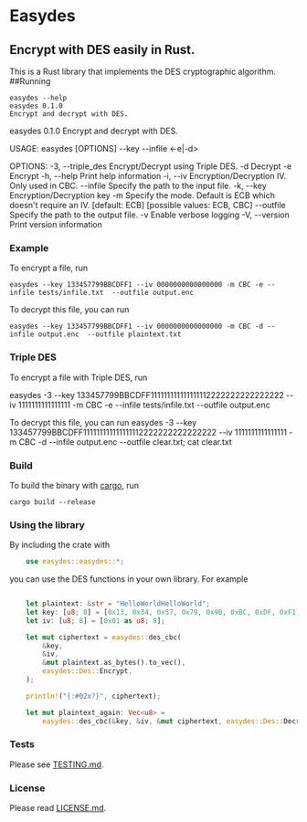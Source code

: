 # Easydes

## Encrypt with DES easily in Rust.

This is a Rust library that implements the DES cryptographic algorithm. 
##Running 

    easydes --help
    easydes 0.1.0
    Encrypt and decrypt with DES.

easydes 0.1.0
Encrypt and decrypt with DES.

USAGE:
    easydes [OPTIONS] --key <KEY> --infile <INPATH> <-e|-d>

OPTIONS:
    -3, --triple_des           Encrypt/Decrypt using Triple DES.
    -d                         Decrypt
    -e                         Encrypt
    -h, --help                 Print help information
    -i, --iv <IV>              Encryption/Decryption IV. Only used in CBC.
        --infile <INPATH>      Specify the path to the input file.
    -k, --key <KEY>            Encryption/Decryption key
    -m <MODE>                  Specify the mode. Default is ECB which doesn't require an IV.
                               [default: ECB] [possible values: ECB, CBC]
        --outfile <OUTPATH>    Specify the path to the output file.
    -v                         Enable verbose logging
    -V, --version              Print version information


### Example
To encrypt a file, run

    easydes --key 133457799BBCDFF1 --iv 0000000000000000 -m CBC -e --infile tests/infile.txt  --outfile output.enc

To decrypt this file, you can run

    easydes --key 133457799BBCDFF1 --iv 0000000000000000 -m CBC -d --infile output.enc  --outfile plaintext.txt

### Triple DES

To encrypt a file with Triple DES, run

   easydes -3 --key 133457799BBCDFF111111111111111112222222222222222 --iv 1111111111111111 -m CBC -e --infile tests/infile.txt  --outfile output.enc

To decrypt this file, you can run
    easydes -3 --key 133457799BBCDFF111111111111111112222222222222222 --iv 1111111111111111 -m CBC -d --infile output.enc --outfile clear.txt; cat clear.txt


### Build

To build the binary with [cargo](https://doc.rust-lang.org/cargo/), run

    cargo build --release

### Using the library

By including the crate with 
```rust
    use easydes::easydes::*;
```
you can use the DES functions in your own library. For example 
```rust

    let plaintext: &str = "HelloWorldHelloWorld";
    let key: [u8; 8] = [0x13, 0x34, 0x57, 0x79, 0x9B, 0xBC, 0xDF, 0xF1];
    let iv: [u8; 8] = [0x01 as u8; 8];

    let mut ciphertext = easydes::des_cbc(
        &key,
        &iv,
        &mut plaintext.as_bytes().to_vec(),
        easydes::Des::Encrypt,
    );

    println!("{:#02x?}", ciphertext);

    let mut plaintext_again: Vec<u8> =
        easydes::des_cbc(&key, &iv, &mut ciphertext, easydes::Des::Decrypt);
```
### Tests
Please see [TESTING.md](TESTING.md).

### License 
Please read [LICENSE.md](LICENSE.md).
